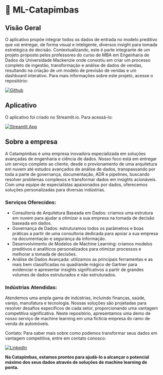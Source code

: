 # 🤖 ML-Catapimbas

## Visão Geral

O aplicativo propõe integrar todos os dados de entrada no modelo preditivo que vai entregar, de forma visual e inteligente, diversos insight para tomada estretégica de decisão.
Contextualizando, este é parte integrante de um projeto proposto pelos professores do curso de MBA em Engenharia de Dados da Universidade Mackenzie onde consistiu em criar um processo completo de ingestão, transformação e análise de dados de vendas, resultando na criação de um modelo de previsão de vendas e um dashboard interativo. Para mais informações sobre este projeto, acesse o repositório:

[![Github](https://png.pngtree.com/png-vector/20220923/ourmid/pngtree-github-logo-icon-png-image_6214544.png)](https://github.com/techmackcrazy)

## Aplicativo

O aplicativo foi criado no Streamlit.io. Para acessá-lo:

[![Streamlit App](https://static.streamlit.io/badges/streamlit_badge_black_white.svg)](https://ml-catapimbas.streamlit.app/)

## Sobre a empresa

A Catampimbas é uma empresa inovadora especializada em soluções avançadas de engenharia e ciência de dados. Nosso foco está em entregar um serviço completo ao cliente, desde o provionamento de uma arquitetura em nuvem até estudos avançados de análise de dados, transpassando por toda a parte de governança, documentação, ADR e pipelines, buscando resolver problemas complexos e transformar dados em insights acionáveis. Com uma equipe de especialistas apaixonados por dados, oferecemos soluções personalizadas para diversas indústrias.

### Serviços Oferecidos:

- Consultoria de Arquitetura Baseada em Dados: criamos uma estrutura em nuvem para ajudar a otimizar a sua empresa na tomada de decisão baseada em dados.
- Governança de Dados: estruturamos todos os parâmetros e boas práticas a partir de uma consultoria dedicada para apoiar a sua empresa na documentação e segurança da informação.
- Desenvolvimento de Modelos de Machine Learning: criamos modelos preditivos e analíticos personalizados para otimizar processos e melhorar a tomada de decisões.
- Análise de Dados Avançada: utilizamos as principais ferramentas e as mais bem classificadas no quadrande mágico de Gartner para evidenciar e apresentar insights significativos a partir de grandes volumes de dados estruturados e não estruturados.

### Indústrias Atendidas:
Atendemos uma ampla gama de indústrias, incluindo finanças, saúde, varejo, manufatura e tecnologia. Nossas soluções são projetadas para resolver desafios específicos de cada setor, proporcionando uma vantagem competitiva significativa. Neste repositório, apresentamos uma demo de nosso serviço de machine learning em uma fictícia empresa do ramo de venda de automóveis.

Contato:
Para saber mais sobre como podemos transformar seus dados em vantagem competitiva, entre em contato conosco:

[![LinkedIn](https://cdn-icons-png.flaticon.com/256/174/174857.png)](https://www.linkedin.com/in/matheusvieger/)

**Na Catapimbas, estamos prontos para ajudá-lo a alcançar o potencial máximo dos seus dados através de soluções de machine learning de ponta.**
